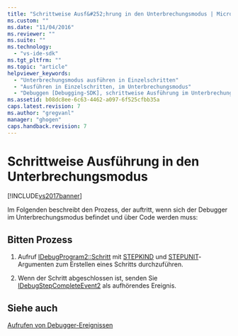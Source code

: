 ```yaml
---
title: "Schrittweise Ausf&#252;hrung in den Unterbrechungsmodus | Microsoft Docs"
ms.custom: ""
ms.date: "11/04/2016"
ms.reviewer: ""
ms.suite: ""
ms.technology: 
  - "vs-ide-sdk"
ms.tgt_pltfrm: ""
ms.topic: "article"
helpviewer_keywords: 
  - "Unterbrechungsmodus ausführen in Einzelschritten"
  - "Ausführen in Einzelschritten, im Unterbrechungsmodus"
  - "Debuggen [Debugging-SDK], schrittweise Ausführung im Unterbrechungsmodus"
ms.assetid: b08dc8ee-6c63-4462-a097-6f525cfbb35a
caps.latest.revision: 7
ms.author: "gregvanl"
manager: "ghogen"
caps.handback.revision: 7
---
```

# Schrittweise Ausf&#252;hrung in den Unterbrechungsmodus
[!INCLUDE[vs2017banner](../../code-quality/includes/vs2017banner.md)]

Im Folgenden beschreibt den Prozess, der auftritt, wenn sich der Debugger im Unterbrechungsmodus befindet und über Code werden muss:  
  
## Bitten Prozess  
  
1.  Aufruf [IDebugProgram2::Schritt](../../extensibility/debugger/reference/idebugprogram2-step.md) mit [STEPKIND](../../extensibility/debugger/reference/stepkind.md) und [STEPUNIT](../../extensibility/debugger/reference/stepunit.md)\-Argumenten zum Erstellen eines Schritts durchzuführen.  
  
2.  Wenn der Schritt abgeschlossen ist, senden Sie [IDebugStepCompleteEvent2](../../extensibility/debugger/reference/idebugstepcompleteevent2.md) als aufhörendes Ereignis.  
  
## Siehe auch  
 [Aufrufen von Debugger\-Ereignissen](../../extensibility/debugger/calling-debugger-events.md)